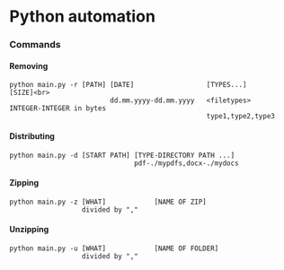 # Python automation

### Commands
#### Removing
    python main.py -r [PATH] [DATE]                  [TYPES...]         [SIZE]<br>
                             dd.mm.yyyy-dd.mm.yyyy   <filetypes>        INTEGER-INTEGER in bytes
                                                     type1,type2,type3

#### Distributing
    python main.py -d [START PATH] [TYPE-DIRECTORY PATH ...]
                                   pdf-./mypdfs,docx-./mydocs

#### Zipping
    python main.py -z [WHAT]            [NAME OF ZIP]
                      divided by ","  


#### Unzipping 
    python main.py -u [WHAT]            [NAME OF FOLDER]
                      divided by ","  